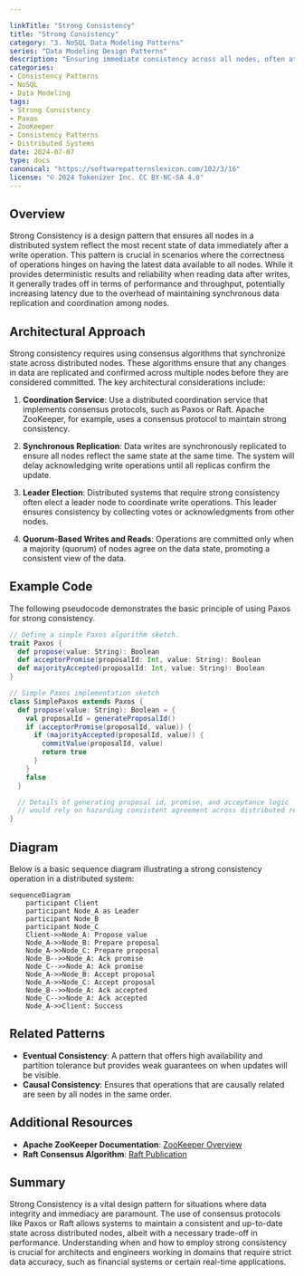 ```yaml
---

linkTitle: "Strong Consistency"
title: "Strong Consistency"
category: "3. NoSQL Data Modeling Patterns"
series: "Data Modeling Design Patterns"
description: "Ensuring immediate consistency across all nodes, often at the cost of performance."
categories:
- Consistency Patterns
- NoSQL
- Data Modeling
tags:
- Strong Consistency
- Paxos
- ZooKeeper
- Consistency Patterns
- Distributed Systems
date: 2024-07-07
type: docs
canonical: "https://softwarepatternslexicon.com/102/3/16"
license: "© 2024 Tokenizer Inc. CC BY-NC-SA 4.0"
---
```


## Overview

Strong Consistency is a design pattern that ensures all nodes in a distributed system reflect the most recent state of data immediately after a write operation. This pattern is crucial in scenarios where the correctness of operations hinges on having the latest data available to all nodes. While it provides deterministic results and reliability when reading data after writes, it generally trades off in terms of performance and throughput, potentially increasing latency due to the overhead of maintaining synchronous data replication and coordination among nodes.

## Architectural Approach

Strong consistency requires using consensus algorithms that synchronize state across distributed nodes. These algorithms ensure that any changes in data are replicated and confirmed across multiple nodes before they are considered committed. The key architectural considerations include:

1. **Coordination Service**: Use a distributed coordination service that implements consensus protocols, such as Paxos or Raft. Apache ZooKeeper, for example, uses a consensus protocol to maintain strong consistency.

2. **Synchronous Replication**: Data writes are synchronously replicated to ensure all nodes reflect the same state at the same time. The system will delay acknowledging write operations until all replicas confirm the update.

3. **Leader Election**: Distributed systems that require strong consistency often elect a leader node to coordinate write operations. This leader ensures consistency by collecting votes or acknowledgments from other nodes.

4. **Quorum-Based Writes and Reads**: Operations are committed only when a majority (quorum) of nodes agree on the data state, promoting a consistent view of the data.

## Example Code

The following pseudocode demonstrates the basic principle of using Paxos for strong consistency.

```scala
// Define a simple Paxos algorithm sketch.
trait Paxos {
  def propose(value: String): Boolean
  def acceptorPromise(proposalId: Int, value: String): Boolean
  def majorityAccepted(proposalId: Int, value: String): Boolean
}

// Simple Paxos implementation sketch
class SimplePaxos extends Paxos {
  def propose(value: String): Boolean = {
    val proposalId = generateProposalId()
    if (acceptorPromise(proposalId, value)) {
      if (majorityAccepted(proposalId, value)) {
        commitValue(proposalId, value)
        return true
      }
    }
    false
  }

  // Details of generating proposal id, promise, and acceptance logic
  // would rely on hazarding consistent agreement across distributed replicas.
}
```

## Diagram

Below is a basic sequence diagram illustrating a strong consistency operation in a distributed system:

```mermaid
sequenceDiagram
    participant Client
    participant Node_A as Leader
    participant Node_B
    participant Node_C
    Client->>Node_A: Propose value
    Node_A->>Node_B: Prepare proposal
    Node_A->>Node_C: Prepare proposal
    Node_B-->>Node_A: Ack promise
    Node_C-->>Node_A: Ack promise
    Node_A->>Node_B: Accept proposal
    Node_A->>Node_C: Accept proposal
    Node_B-->>Node_A: Ack accepted
    Node_C-->>Node_A: Ack accepted
    Node_A->>Client: Success
```

## Related Patterns

- **Eventual Consistency**: A pattern that offers high availability and partition tolerance but provides weak guarantees on when updates will be visible.
- **Causal Consistency**: Ensures that operations that are causally related are seen by all nodes in the same order.

## Additional Resources

- **Apache ZooKeeper Documentation**: [ZooKeeper Overview](https://zookeeper.apache.org/doc/)
- **Raft Consensus Algorithm**: [Raft Publication](https://raft.github.io)
  
## Summary

Strong Consistency is a vital design pattern for situations where data integrity and immediacy are paramount. The use of consensus protocols like Paxos or Raft allows systems to maintain a consistent and up-to-date state across distributed nodes, albeit with a necessary trade-off in performance. Understanding when and how to employ strong consistency is crucial for architects and engineers working in domains that require strict data accuracy, such as financial systems or certain real-time applications.
